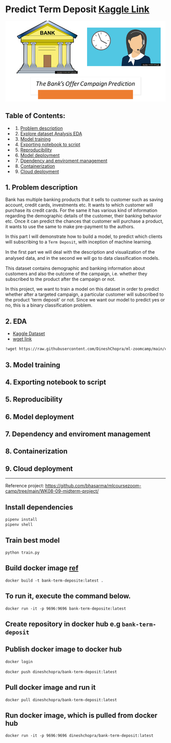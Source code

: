 # Predict Term Deposit [Kaggle Link](https://www.kaggle.com/datasets/aslanahmedov/predict-term-deposit)

![Predict Term Deposit](./images/dataset-cover.png)

## Table of Contents:
* 1. [Problem description](#1-problem-description)
* 2. [Explore dataset Analysis EDA](#2-eda)
* 3. [Model training](#3-model-training)
* 4. [Exporting notebook to script](#4-exporting-notebook-to-script)
* 5. [Reproducibility](#5-reproducibility)
* 6. [Model deployment](#6-model-deployment)
* 7. [Dpendency and enviroment management](#7-dependency-and-enviroment-management)
* 8. [Containerization](#8-containerization)
* 9. [Cloud deployment](#9-cloud-deployment)

## 1. Problem description
Bank has multiple banking products that it sells to customer such as saving account, credit cards, investments etc. It wants to which customer will purchase its credit cards. For the same it has various kind of information regarding the demographic details of the customer, their banking behavior etc. Once it can predict the chances that customer will purchase a product, it wants to use the same to make pre-payment to the authors.

In this part I will demonstrate how to build a model, to predict which clients will subscribing to a `Term Deposit`, with inception of machine learning. 

In the ﬁrst part we will deal with the description and visualization of the analysed data, and in the second we will go to data classiﬁcation models.

This dataset contains demographic and banking information about customers and also the outcome of the campaign, i.e. whether they subscribed to the product after the campaign or not. 

In this project, we want to train a model on this dataset in order to predict whether after a targeted campaign, a particular customer will subscribed to the product 'term deposit' or not. Since we want our model to predict yes or no, this is a binary classification problem.

## 2. EDA
  * [Kaggle Dataset](https://www.kaggle.com/datasets/aslanahmedov/predict-term-deposit)
  * [wget link](https://raw.githubusercontent.com/DineshChopra/ml-zoomcamp/main/cohort/2023/07-midterm-project/bank_term_deposit_prediction/data/Assignment-2_Data.csv)

  ```bash
  !wget https://raw.githubusercontent.com/DineshChopra/ml-zoomcamp/main/cohort/2023/07-midterm-project/bank_term_deposit_prediction/data/Assignment-2_Data.csv
  ```


## 3. Model training

## 4. Exporting notebook to script

## 5. Reproducibility

## 6. Model deployment

## 7. Dependency and enviroment management

## 8. Containerization

## 9. Cloud deployment




-------------------------

Reference project: https://github.com/bhasarma/mlcoursezoom-camp/tree/main/WK08-09-midterm-project/



## Install dependencies
```
pipenv install
pipenv shell
```
## Train best model
```
python train.py
```

## Build docker image [ref](https://github.com/DataTalksClub/machine-learning-zoomcamp/blob/master/05-deployment/06-docker.md)
```
docker build -t bank-term-deposite:latest .
```

## To run it, execute the command below.
```
docker run -it -p 9696:9696 bank-term-deposite:latest
```
## Create repository in docker hub e.g `bank-term-deposit`

## Publish docker image to docker hub
```
docker login

docker push dineshchopra/bank-term-deposit:latest
```

## Pull docker image and run it
```
docker pull dineshchopra/bank-term-deposit:latest
```

## Run docker image, which is pulled from docker hub
```
docker run -it -p 9696:9696 dineshchopra/bank-term-deposit:latest
```





